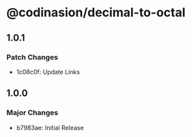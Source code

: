 # @codinasion/decimal-to-octal

## 1.0.1

### Patch Changes

- 1c08c0f: Update Links

## 1.0.0

### Major Changes

- b7983ae: Initial Release

